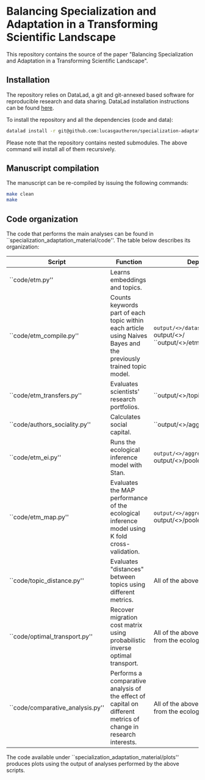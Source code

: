 # Balancing Specialization and Adaptation in a Transforming Scientific Landscape

This repository contains the source of the paper "Balancing Specialization and Adaptation in a Transforming Scientific Landscape".

## Installation

The repository relies on DataLad, a git and git-annexed based software for reproducible research and data sharing.
DataLad installation instructions can be found [here](https://handbook.datalad.org/en/latest/intro/installation.html). 

To install the repository and all the dependencies (code and data):

```bash
datalad install -r git@github.com:lucasgautheron/specialization-adaptation.git
```

Please note that the repository contains nested submodules. The above command will install all of them recursively.

## Manuscript compilation

The manuscript can be re-compiled by issuing the following commands:

```bash
make clean
make
```

## Code organization

The code that performs the main analyses can be found in ``specialization_adaptation_material/code''.
The table below describes its organization:

| Script                           	| Function                                                                                                           	| Dependencies                                                                          	|
|----------------------------------	|--------------------------------------------------------------------------------------------------------------------	|---------------------------------------------------------------------------------------	|
| ``code/etm.py''                  	| Learns embeddings and topics.                                                                                      	|                                                                                       	|
| ``code/etm_compile.py''          	| Counts keywords part of each topic within each article using Naives Bayes and the previously trained topic model.  	| ``output/<>/dataset.pickle.py'', ``output/<>/<br>``output/<>/etm_instance.pickle.py'' 	|
| ``code/etm_transfers.py''        	| Evaluates scientists' research portfolios.                                                                         	| ``output/<>/topics_counts.py''                                                        	|
| ``code/authors_sociality.py''    	| Calculates social capital.                                                                                         	| ``output/<>/aggregates.csv''                                                          	|
| ``code/etm_ei.py''               	| Runs the ecological inference model with Stan.                                                                     	| ``output/<>/aggregates.csv'', ``output/<>/pooled_resources.parquet''                  	|
| ``code/etm_map.py''              	| Evaluates the MAP performance of the ecological inference model using K fold cross-validation.                     	| ``output/<>/aggregates.csv'', ``<br>output/<>/pooled_resources.parquet''              	|
| ``code/topic_distance.py''       	| Evaluates "distances" between topics using different metrics.                                                      	| All of the above                                                                      	|
| ``code/optimal_transport.py''    	| Recover migration cost matrix using probabilistic inverse optimal transport.                                       	| All of the above and MCMC samples from the ecological inference model.                	|
| ``code/comparative_analysis.py'' 	| Performs a comparative analysis of the effect of capital on different metrics of change in research interests.     	| All of the above and MCMC samples from the ecological inference model.                	|

The code available under ``specialization_adaptation_material/plots'' produces plots using the output of analyses performed by the above scripts.
